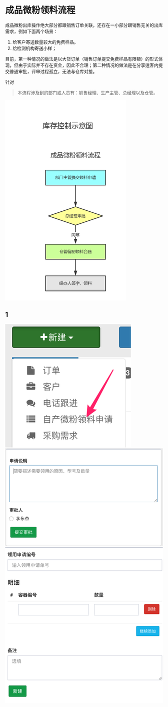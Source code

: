 # 成品微粉领料流程

成品微粉出库操作绝大部分都跟销售订单关联，还存在一小部分跟销售无关的出库需求，例如下面两个场景：

1. 给客户寄送数量较大的免费样品。
2. 给检测机构寄送小样；

目前，第一种情况的做法是以大货订单（销售订单提交免费样品有限额）的形式体现，但由于实际并不存在资金，因此不合理；第二种情况的做法是在分享逍客内提交普通审批，评审过程孤立，无法与仓库对接。

针对

> 本流程涉及到的部门或人员有：销售经理、生产主管、总经理以及仓管。

![新型二维码产品标签](images/picking-flow.png)

## 1
![新建需求申请入口位置](images/picking-audit-entrance.png)
![新建需求申请](images/picking-create-audit.png)
![新建领料单](images/picking-create.png)
